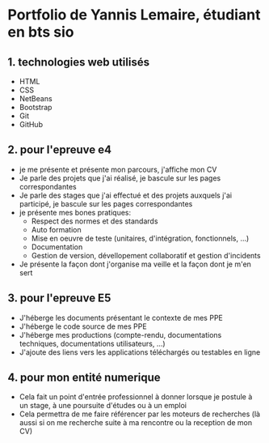 # Portfolio de Yannis Lemaire, étudiant en bts sio



## 1. technologies web utilisés
- HTML
- CSS
- NetBeans
- Bootstrap
- Git
- GitHub

## 2. pour l'epreuve e4

- je me présente et présente mon parcours, j'affiche mon CV
- Je parle des projets que j'ai réalisé, je bascule sur les pages correspondantes
- Je parle des stages que j'ai effectué et des projets auxquels j'ai participé, je bascule sur les pages correspondantes
- je présente mes bones pratiques:
  - Respect des normes et des standards
  - Auto formation
  - Mise en oeuvre de teste (unitaires, d'intégration, fonctionnels, ...)
  - Documentation
  - Gestion de version, dévellopement collaboratif et gestion d'incidents
- Je présente la façon dont j'organise ma veille et la façon dont je m'en sert

## 3. pour l'epreuve E5

- J'héberge les documents présentant le contexte de mes PPE
- J'héberge le code source de mes PPE
- J'héberge mes productions (compte-rendu, documentations techniques, documentations utilisateurs, ...)
- J'ajoute des liens vers les applications téléchargés ou testables en ligne

## 4. pour mon entité numerique

- Cela fait un point d'entrée professionnel à donner lorsque je postule à un stage, à une poursuite d'études ou à un emploi
- Cela permettra de me faire référencer par les moteurs de recherches (là aussi si on me recherche suite à ma rencontre ou la reception de mon CV)
